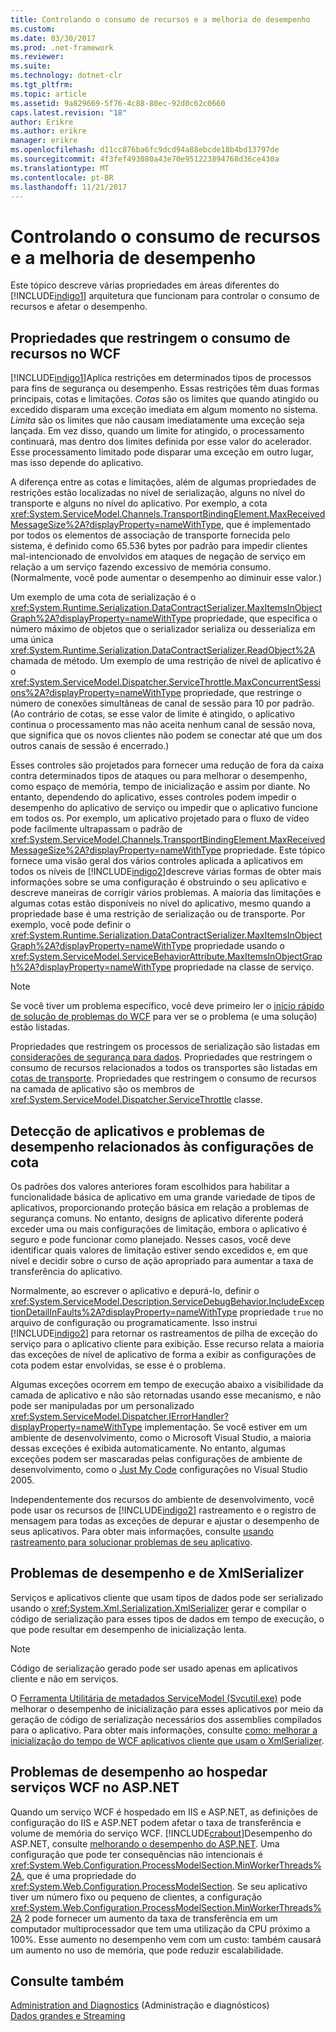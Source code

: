 ```yaml
---
title: Controlando o consumo de recursos e a melhoria de desempenho
ms.custom: 
ms.date: 03/30/2017
ms.prod: .net-framework
ms.reviewer: 
ms.suite: 
ms.technology: dotnet-clr
ms.tgt_pltfrm: 
ms.topic: article
ms.assetid: 9a829669-5f76-4c88-80ec-92d0c62c0660
caps.latest.revision: "18"
author: Erikre
ms.author: erikre
manager: erikre
ms.openlocfilehash: d11cc876ba6fc9dcd94a88ebcde18b4bd13797de
ms.sourcegitcommit: 4f3fef493080a43e70e951223894768d36ce430a
ms.translationtype: MT
ms.contentlocale: pt-BR
ms.lasthandoff: 11/21/2017
---
```

# <a name="controlling-resource-consumption-and-improving-performance"></a>Controlando o consumo de recursos e a melhoria de desempenho
Este tópico descreve várias propriedades em áreas diferentes do [!INCLUDE[indigo1](../../../includes/indigo1-md.md)] arquitetura que funcionam para controlar o consumo de recursos e afetar o desempenho.  
  
## <a name="properties-that-constrain-resource-consumption-in-wcf"></a>Propriedades que restringem o consumo de recursos no WCF  
 [!INCLUDE[indigo1](../../../includes/indigo1-md.md)]Aplica restrições em determinados tipos de processos para fins de segurança ou desempenho. Essas restrições têm duas formas principais, cotas e limitações. *Cotas* são os limites que quando atingido ou excedido disparam uma exceção imediata em algum momento no sistema. *Limita* são os limites que não causam imediatamente uma exceção seja lançada. Em vez disso, quando um limite for atingido, o processamento continuará, mas dentro dos limites definida por esse valor do acelerador. Esse processamento limitado pode disparar uma exceção em outro lugar, mas isso depende do aplicativo.  
  
 A diferença entre as cotas e limitações, além de algumas propriedades de restrições estão localizadas no nível de serialização, alguns no nível do transporte e alguns no nível do aplicativo. Por exemplo, a cota <xref:System.ServiceModel.Channels.TransportBindingElement.MaxReceivedMessageSize%2A?displayProperty=nameWithType>, que é implementado por todos os elementos de associação de transporte fornecida pelo sistema, é definido como 65.536 bytes por padrão para impedir clientes mal-intencionado de envolvidos em ataques de negação de serviço em relação a um serviço fazendo excessivo de memória consumo. (Normalmente, você pode aumentar o desempenho ao diminuir esse valor.)  
  
 Um exemplo de uma cota de serialização é o <xref:System.Runtime.Serialization.DataContractSerializer.MaxItemsInObjectGraph%2A?displayProperty=nameWithType> propriedade, que especifica o número máximo de objetos que o serializador serializa ou desserializa em uma única <xref:System.Runtime.Serialization.DataContractSerializer.ReadObject%2A> chamada de método. Um exemplo de uma restrição de nível de aplicativo é o <xref:System.ServiceModel.Dispatcher.ServiceThrottle.MaxConcurrentSessions%2A?displayProperty=nameWithType> propriedade, que restringe o número de conexões simultâneas de canal de sessão para 10 por padrão. (Ao contrário de cotas, se esse valor de limite é atingido, o aplicativo continua o processamento mas não aceita nenhum canal de sessão nova, que significa que os novos clientes não podem se conectar até que um dos outros canais de sessão é encerrado.)  
  
 Esses controles são projetados para fornecer uma redução de fora da caixa contra determinados tipos de ataques ou para melhorar o desempenho, como espaço de memória, tempo de inicialização e assim por diante. No entanto, dependendo do aplicativo, esses controles podem impedir o desempenho do aplicativo de serviço ou impedir que o aplicativo funcione em todos os. Por exemplo, um aplicativo projetado para o fluxo de vídeo pode facilmente ultrapassam o padrão de <xref:System.ServiceModel.Channels.TransportBindingElement.MaxReceivedMessageSize%2A?displayProperty=nameWithType> propriedade. Este tópico fornece uma visão geral dos vários controles aplicada a aplicativos em todos os níveis de [!INCLUDE[indigo2](../../../includes/indigo2-md.md)]descreve várias formas de obter mais informações sobre se uma configuração é obstruindo o seu aplicativo e descreve maneiras de corrigir vários problemas. A maioria das limitações e algumas cotas estão disponíveis no nível do aplicativo, mesmo quando a propriedade base é uma restrição de serialização ou de transporte. Por exemplo, você pode definir o <xref:System.Runtime.Serialization.DataContractSerializer.MaxItemsInObjectGraph%2A?displayProperty=nameWithType> propriedade usando o <xref:System.ServiceModel.ServiceBehaviorAttribute.MaxItemsInObjectGraph%2A?displayProperty=nameWithType> propriedade na classe de serviço.  
  
> [!NOTE]
>  Se você tiver um problema específico, você deve primeiro ler o [início rápido de solução de problemas do WCF](../../../docs/framework/wcf/wcf-troubleshooting-quickstart.md) para ver se o problema (e uma solução) estão listadas.  
  
 Propriedades que restringem os processos de serialização são listadas em [considerações de segurança para dados](../../../docs/framework/wcf/feature-details/security-considerations-for-data.md). Propriedades que restringem o consumo de recursos relacionados a todos os transportes são listadas em [cotas de transporte](../../../docs/framework/wcf/feature-details/transport-quotas.md). Propriedades que restringem o consumo de recursos na camada de aplicativo são os membros de <xref:System.ServiceModel.Dispatcher.ServiceThrottle> classe.  
  
## <a name="detecting-application-and-performance-issues-related-to-quota-settings"></a>Detecção de aplicativos e problemas de desempenho relacionados às configurações de cota  
 Os padrões dos valores anteriores foram escolhidos para habilitar a funcionalidade básica de aplicativo em uma grande variedade de tipos de aplicativos, proporcionando proteção básica em relação a problemas de segurança comuns. No entanto, designs de aplicativo diferente poderá exceder uma ou mais configurações de limitação, embora o aplicativo é seguro e pode funcionar como planejado. Nesses casos, você deve identificar quais valores de limitação estiver sendo excedidos e, em que nível e decidir sobre o curso de ação apropriado para aumentar a taxa de transferência do aplicativo.  
  
 Normalmente, ao escrever o aplicativo e depurá-lo, definir o <xref:System.ServiceModel.Description.ServiceDebugBehavior.IncludeExceptionDetailInFaults%2A?displayProperty=nameWithType> propriedade `true` no arquivo de configuração ou programaticamente. Isso instrui [!INCLUDE[indigo2](../../../includes/indigo2-md.md)] para retornar os rastreamentos de pilha de exceção do serviço para o aplicativo cliente para exibição. Esse recurso relata a maioria das exceções de nível de aplicativo de forma a exibir as configurações de cota podem estar envolvidas, se esse é o problema.  
  
 Algumas exceções ocorrem em tempo de execução abaixo a visibilidade da camada de aplicativo e não são retornadas usando esse mecanismo, e não pode ser manipuladas por um personalizado <xref:System.ServiceModel.Dispatcher.IErrorHandler?displayProperty=nameWithType> implementação. Se você estiver em um ambiente de desenvolvimento, como o Microsoft Visual Studio, a maioria dessas exceções é exibida automaticamente. No entanto, algumas exceções podem ser mascaradas pelas configurações de ambiente de desenvolvimento, como o [Just My Code](http://go.microsoft.com/fwlink/?LinkId=82174) configurações no Visual Studio 2005.  
  
 Independentemente dos recursos do ambiente de desenvolvimento, você pode usar os recursos de [!INCLUDE[indigo2](../../../includes/indigo2-md.md)] rastreamento e o registro de mensagem para todas as exceções de depurar e ajustar o desempenho de seus aplicativos. Para obter mais informações, consulte [usando rastreamento para solucionar problemas de seu aplicativo](../../../docs/framework/wcf/diagnostics/tracing/using-tracing-to-troubleshoot-your-application.md).  
  
## <a name="performance-issues-and-xmlserializer"></a>Problemas de desempenho e de XmlSerializer  
 Serviços e aplicativos cliente que usam tipos de dados pode ser serializado usando o <xref:System.Xml.Serialization.XmlSerializer> gerar e compilar o código de serialização para esses tipos de dados em tempo de execução, o que pode resultar em desempenho de inicialização lenta.  
  
> [!NOTE]
>  Código de serialização gerado pode ser usado apenas em aplicativos cliente e não em serviços.  
  
 O [Ferramenta Utilitária de metadados ServiceModel (Svcutil.exe)](../../../docs/framework/wcf/servicemodel-metadata-utility-tool-svcutil-exe.md) pode melhorar o desempenho de inicialização para esses aplicativos por meio da geração de código de serialização necessários dos assemblies compilados para o aplicativo. Para obter mais informações, consulte [como: melhorar a inicialização do tempo de WCF aplicativos cliente que usam o XmlSerializer](../../../docs/framework/wcf/feature-details/startup-time-of-wcf-client-applications-using-the-xmlserializer.md).  
  
## <a name="performance-issues-when-hosting-wcf-services-under-aspnet"></a>Problemas de desempenho ao hospedar serviços WCF no ASP.NET  
 Quando um serviço WCF é hospedado em IIS e ASP.NET, as definições de configuração do IIS e ASP.NET podem afetar o taxa de transferência e volume de memória do serviço WCF.  [!INCLUDE[crabout](../../../includes/crabout-md.md)]Desempenho do ASP.NET, consulte [melhorando o desempenho do ASP.NET](http://go.microsoft.com/fwlink/?LinkId=186462).  Uma configuração que pode ter consequências não intencionais é <xref:System.Web.Configuration.ProcessModelSection.MinWorkerThreads%2A>, que é uma propriedade do <xref:System.Web.Configuration.ProcessModelSection>. Se seu aplicativo tiver um número fixo ou pequeno de clientes, a configuração <xref:System.Web.Configuration.ProcessModelSection.MinWorkerThreads%2A> 2 pode fornecer um aumento da taxa de transferência em um computador multiprocessador que tem uma utilização da CPU próximo a 100%. Esse aumento no desempenho vem com um custo: também causará um aumento no uso de memória, que pode reduzir escalabilidade.  
  
## <a name="see-also"></a>Consulte também  
 [Administration and Diagnostics](../../../docs/framework/wcf/diagnostics/index.md) (Administração e diagnósticos)  
 [Dados grandes e Streaming](../../../docs/framework/wcf/feature-details/large-data-and-streaming.md)
